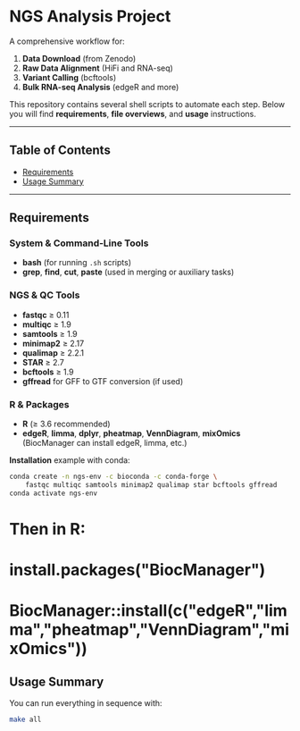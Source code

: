 # NGS Analysis Project

A comprehensive workflow for:

1. **Data Download** (from Zenodo)
2. **Raw Data Alignment** (HiFi and RNA-seq)
3. **Variant Calling** (bcftools)
4. **Bulk RNA-seq Analysis** (edgeR and more)

This repository contains several shell scripts to automate each step. Below you will find **requirements**, **file overviews**, and **usage** instructions.

---

## Table of Contents
- [Requirements](#requirements)
- [Usage Summary](#usage-summary)

---
## Requirements

### System & Command-Line Tools

- **bash** (for running `.sh` scripts)
- **grep**, **find**, **cut**, **paste** (used in merging or auxiliary tasks)

### NGS & QC Tools

- **fastqc** ≥ 0.11  
- **multiqc** ≥ 1.9  
- **samtools** ≥ 1.9  
- **minimap2** ≥ 2.17  
- **qualimap** ≥ 2.2.1  
- **STAR** ≥ 2.7  
- **bcftools** ≥ 1.9  
- **gffread** for GFF to GTF conversion (if used)

### R & Packages

- **R** (≥ 3.6 recommended)
- **edgeR**, **limma**, **dplyr**, **pheatmap**, **VennDiagram**, **mixOmics**  
  (BiocManager can install edgeR, limma, etc.)

**Installation** example with conda:

```bash
conda create -n ngs-env -c bioconda -c conda-forge \
    fastqc multiqc samtools minimap2 qualimap star bcftools gffread
conda activate ngs-env
```
# Then in R:
#  install.packages("BiocManager")
#  BiocManager::install(c("edgeR","limma","pheatmap","VennDiagram","mixOmics"))

## Usage Summary

You can run everything in sequence with:
```bash
make all
```
